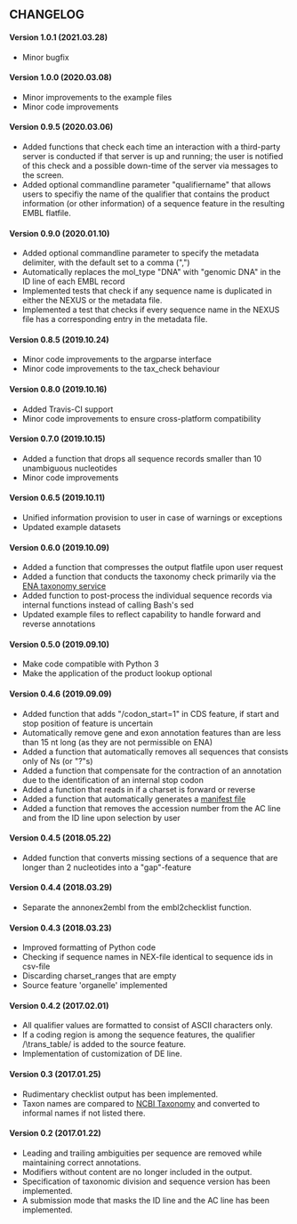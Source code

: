 CHANGELOG
---------
#### Version 1.0.1 (2021.03.28)
* Minor bugfix
#### Version 1.0.0 (2020.03.08)
* Minor improvements to the example files
* Minor code improvements
#### Version 0.9.5 (2020.03.06)
* Added functions that check each time an interaction with a third-party server is conducted if that server is up and running; the user is notified of this check and a possible down-time of the server via messages to the screen.
* Added optional commandline parameter "qualifiername" that allows users to specifiy the name of the qualifier that contains the product information (or other information) of a sequence feature in the resulting EMBL flatfile.
#### Version 0.9.0 (2020.01.10)
* Added optional commandline parameter to specify the metadata delimiter, with the default set to a comma (",")
* Automatically replaces the mol_type "DNA" with "genomic DNA" in the ID line of each EMBL record
* Implemented tests that check if any sequence name is duplicated in either the NEXUS or the metadata file.
* Implemented a test that checks if every sequence name in the NEXUS file has a corresponding entry in the metadata file.
#### Version 0.8.5 (2019.10.24)
* Minor code improvements to the argparse interface
* Minor code improvements to the tax_check behaviour
#### Version 0.8.0 (2019.10.16)
* Added Travis-CI support
* Minor code improvements to ensure cross-platform compatibility
#### Version 0.7.0 (2019.10.15)
* Added a function that drops all sequence records smaller than 10 unambiguous nucleotides
* Minor code improvements
#### Version 0.6.5 (2019.10.11)
* Unified information provision to user in case of warnings or exceptions
* Updated example datasets
#### Version 0.6.0 (2019.10.09)
* Added a function that compresses the output flatfile upon user request
* Added a function that conducts the taxonomy check primarily via the [ENA taxonomy service](https://www.ebi.ac.uk/ena/browse/taxonomy-service)
* Added function to post-process the individual sequence records via internal functions instead of calling Bash's sed
* Updated example files to reflect capability to handle forward and reverse annotations
#### Version 0.5.0 (2019.09.10)
* Make code compatible with Python 3
* Make the application of the product lookup optional
#### Version 0.4.6 (2019.09.09)
* Added function that adds "/codon_start=1" in CDS feature, if start and stop position of feature is uncertain
* Automatically remove gene and exon annotation features than are less than 15 nt long (as they are not permissible on ENA)
* Added a function that automatically removes all sequences that consists only of Ns (or "?"s)
* Added a function that compensate for the contraction of an annotation due to the identification of an internal stop codon
* Added a function that reads in if a charset is forward or reverse
* Added a function that automatically generates a [manifest file](https://ena-docs.readthedocs.io/en/latest/cli_01.html#manifest-file-types)
* Added a function that removes the accession number from the AC line and from the ID line upon selection by user
#### Version 0.4.5 (2018.05.22)
* Added function that converts missing sections of a sequence that are longer than 2 nucleotides into a "gap"-feature
#### Version 0.4.4 (2018.03.29)
* Separate the annonex2embl from the embl2checklist function.
#### Version 0.4.3 (2018.03.23)
* Improved formatting of Python code
* Checking if sequence names in NEX-file identical to sequence ids in csv-file
* Discarding charset_ranges that are empty
* Source feature 'organelle' implemented
#### Version 0.4.2 (2017.02.01)
* All qualifier values are formatted to consist of ASCII characters only.
* If a coding region is among the sequence features, the qualifier /\trans_table/ is added to the source feature.
* Implementation of customization of DE line.
#### Version 0.3 (2017.01.25)
* Rudimentary checklist output has been implemented.
* Taxon names are compared to [NCBI Taxonomy](https://www.ncbi.nlm.nih.gov/taxonomy) and converted to informal names if not listed there.
#### Version 0.2 (2017.01.22)
* Leading and trailing ambiguities per sequence are removed while maintaining correct annotations.
* Modifiers without content are no longer included in the output.
* Specification of taxonomic division and sequence version has been implemented.
* A submission mode that masks the ID line and the AC line has been implemented.
